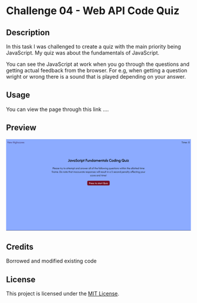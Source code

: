 # Challenge 04 - Web API Code Quiz


## Description

In this task I was challenged to create a quiz with the main priority being JavaScript. My quiz was about the fundamentals of JavaScript.

You can see the JavaScript at work when you go through the questions and getting actual feedback from the browser. For e.g, when getting a question wright or wrong there is a sound that is played depending on your answer.


## Usage

You can view the page through this link ....


## Preview 

![A screenshot of the page taken in Google Chrome](./assets/images/quizimage.png)


## Credits

Borrowed and modified existing code


## License

This project is licensed under the [MIT License](./LICENSE).